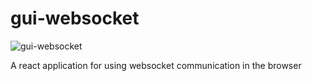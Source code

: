 # gui-websocket
![gui-websocket](https://user-images.githubusercontent.com/22937754/42931333-ad1aaae6-8b54-11e8-8842-8e44ef24e1b2.jpg)

A react application for using websocket communication in the browser
